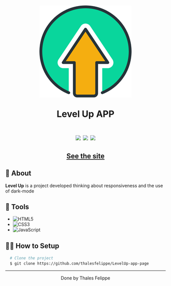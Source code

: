 
<h1 align="center">
  <img 
    src="https://raw.githubusercontent.com/thalesfelippe/LevelUp-app-page/main/img/favicon.png"
  />
  <p>Level Up APP</p>
</h1>

<h1 align="center">
<img src="https://media.giphy.com/media/ibf9qKLXrlsFuNtoQe/giphy.gif"
  />
  <img src="https://media.giphy.com/media/uEALfNcD2oL3UwCdKZ/giphy.gif"
  />
  <img src="https://media.giphy.com/media/zEwYRJ1CcxBkjXShsm/giphy.gif"
  />
</h1>

<h2 align="center">
  <a href="https://thalesfelippe.github.io/LevelUp-app-page/index.html" target="_blank">See the site</a>
</h2>

## 🧾 About

**Level Up** is a project developed thinking about responsiveness and the use of dark-mode

## 🔧 Tools
 - ![HTML5](https://img.shields.io/badge/-HTML5-E34F26?style=flat-square&logo=html5&logoColor=white)
 - ![CSS3](https://img.shields.io/badge/-CSS3-549FDE?style=flat-square&logo=css3&logoColor=white)
 - ![JavaScript](https://img.shields.io/badge/-JavaScript-F7B93E?style=flat-square&logo=javascript&logoColor=fff)

## 👨‍💻 How to Setup

```bash
  # Clone the project
  $ git clone https://github.com/thalesfelippe/LevelUp-app-page
```
---

<p align="center">Done by Thales Felippe</p>
